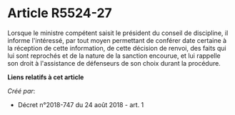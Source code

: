 # Article R5524-27

Lorsque le ministre compétent saisit le président du conseil de discipline, il informe l'intéressé, par tout moyen permettant
de conférer date certaine à la réception de cette information, de cette décision de renvoi, des faits qui lui sont reprochés
et de la nature de la sanction encourue, et lui rappelle son droit à l'assistance de défenseurs de son choix durant la
procédure.

**Liens relatifs à cet article**

_Créé par_:

  - Décret n°2018-747 du 24 août 2018 - art. 1

